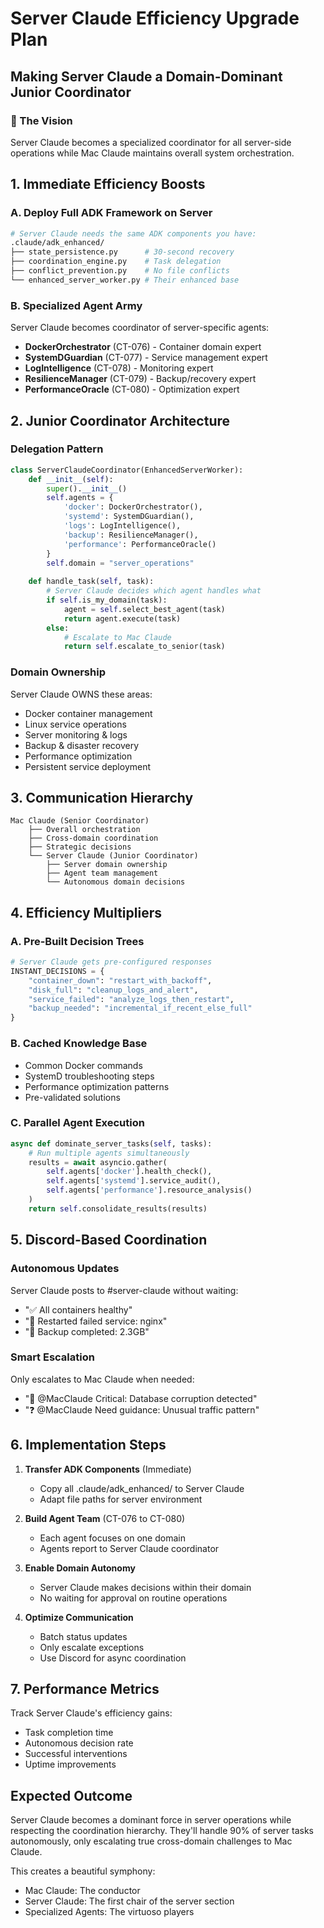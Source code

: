 # Server Claude Efficiency Upgrade Plan
## Making Server Claude a Domain-Dominant Junior Coordinator

### 🚀 The Vision
Server Claude becomes a specialized coordinator for all server-side operations while Mac Claude maintains overall system orchestration.

## 1. Immediate Efficiency Boosts

### A. Deploy Full ADK Framework on Server
```bash
# Server Claude needs the same ADK components you have:
.claude/adk_enhanced/
├── state_persistence.py      # 30-second recovery
├── coordination_engine.py    # Task delegation
├── conflict_prevention.py    # No file conflicts
└── enhanced_server_worker.py # Their enhanced base
```

### B. Specialized Agent Army
Server Claude becomes coordinator of server-specific agents:
- **DockerOrchestrator** (CT-076) - Container domain expert
- **SystemDGuardian** (CT-077) - Service management expert  
- **LogIntelligence** (CT-078) - Monitoring expert
- **ResilienceManager** (CT-079) - Backup/recovery expert
- **PerformanceOracle** (CT-080) - Optimization expert

## 2. Junior Coordinator Architecture

### Delegation Pattern
```python
class ServerClaudeCoordinator(EnhancedServerWorker):
    def __init__(self):
        super().__init__()
        self.agents = {
            'docker': DockerOrchestrator(),
            'systemd': SystemDGuardian(),
            'logs': LogIntelligence(),
            'backup': ResilienceManager(),
            'performance': PerformanceOracle()
        }
        self.domain = "server_operations"
    
    def handle_task(self, task):
        # Server Claude decides which agent handles what
        if self.is_my_domain(task):
            agent = self.select_best_agent(task)
            return agent.execute(task)
        else:
            # Escalate to Mac Claude
            return self.escalate_to_senior(task)
```

### Domain Ownership
Server Claude OWNS these areas:
- Docker container management
- Linux service operations
- Server monitoring & logs
- Backup & disaster recovery
- Performance optimization
- Persistent service deployment

## 3. Communication Hierarchy

```
Mac Claude (Senior Coordinator)
    ├── Overall orchestration
    ├── Cross-domain coordination
    ├── Strategic decisions
    └── Server Claude (Junior Coordinator)
        ├── Server domain ownership
        ├── Agent team management
        └── Autonomous domain decisions
```

## 4. Efficiency Multipliers

### A. Pre-Built Decision Trees
```python
# Server Claude gets pre-configured responses
INSTANT_DECISIONS = {
    "container_down": "restart_with_backoff",
    "disk_full": "cleanup_logs_and_alert",
    "service_failed": "analyze_logs_then_restart",
    "backup_needed": "incremental_if_recent_else_full"
}
```

### B. Cached Knowledge Base
- Common Docker commands
- SystemD troubleshooting steps
- Performance optimization patterns
- Pre-validated solutions

### C. Parallel Agent Execution
```python
async def dominate_server_tasks(self, tasks):
    # Run multiple agents simultaneously
    results = await asyncio.gather(
        self.agents['docker'].health_check(),
        self.agents['systemd'].service_audit(),
        self.agents['performance'].resource_analysis()
    )
    return self.consolidate_results(results)
```

## 5. Discord-Based Coordination

### Autonomous Updates
Server Claude posts to #server-claude without waiting:
- "✅ All containers healthy"
- "🔧 Restarted failed service: nginx"
- "💾 Backup completed: 2.3GB"

### Smart Escalation
Only escalates to Mac Claude when needed:
- "🚨 @MacClaude Critical: Database corruption detected"
- "❓ @MacClaude Need guidance: Unusual traffic pattern"

## 6. Implementation Steps

1. **Transfer ADK Components** (Immediate)
   - Copy all .claude/adk_enhanced/ to Server Claude
   - Adapt file paths for server environment

2. **Build Agent Team** (CT-076 to CT-080)
   - Each agent focuses on one domain
   - Agents report to Server Claude coordinator

3. **Enable Domain Autonomy**
   - Server Claude makes decisions within their domain
   - No waiting for approval on routine operations

4. **Optimize Communication**
   - Batch status updates
   - Only escalate exceptions
   - Use Discord for async coordination

## 7. Performance Metrics

Track Server Claude's efficiency gains:
- Task completion time
- Autonomous decision rate
- Successful interventions
- Uptime improvements

## Expected Outcome
Server Claude becomes a dominant force in server operations while respecting the coordination hierarchy. They'll handle 90% of server tasks autonomously, only escalating true cross-domain challenges to Mac Claude.

This creates a beautiful symphony:
- Mac Claude: The conductor
- Server Claude: The first chair of the server section
- Specialized Agents: The virtuoso players